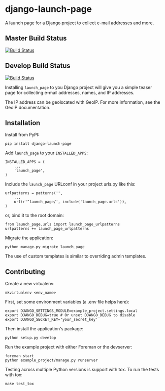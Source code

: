 django-launch-page
==================

A launch page for a Django project to collect e-mail addresses and more.

Master Build Status
-------------------

[![Build Status](https://travis-ci.org/RyanBalfanz/django-launch-page.png?branch=master)](https://travis-ci.org/RyanBalfanz/django-launch-page)

Develop Build Status
--------------------

[![Build Status](https://travis-ci.org/RyanBalfanz/django-launch-page.png?branch=develop)](https://travis-ci.org/RyanBalfanz/django-launch-page)


Installing `launch_page` to you Django project will give you a simple teaser page for collecting e-mail addresses, names, and IP addresses.

The IP address can be geolocated with GeoIP. For more information, see the GeoIP documentation.

Installation
------------

Install from PyPI:

	pip install django-launch-page

Add `launch_page` to your `INSTALLED_APPS`:

	INSTALLED_APPS = (
		...
		'launch_page',
	)

Include the `launch_page` URLconf in your project urls.py like this:

	urlpatterns = patterns('',
		...
		url(r'^launch_page/', include('launch_page.urls')),
	)

or, bind it to the root domain:

	from launch_page.urls import launch_page_urlpatterns
	urlpatterns += launch_page_urlpatterns

Migrate the application:

	python manage.py migrate launch_page

The use of custom templates is similar to overriding admin templates.

Contributing
------------

Create a new virtualenv:

	mkvirtualenv <env_name>

First, set some environment variables (a .env file helps here):

	export DJANGO_SETTINGS_MODULE=example_project.settings.local
	export DJANGO_DEBUG=true # Or unset DJANGO_DEBUG to disable
	export DJANGO_SECRET_KEY='your_secret_key'

Then install the application's package:

	python setup.py develop

Run the example project with either Foreman or the devserver:

	foreman start
	python example_project/manage.py runserver

Testing across multiple Python versions is support with tox. To run the tests with tox:

	make test_tox

[GeoIP]: https://docs.djangoproject.com/en/dev/ref/contrib/gis/geoip/
[tox]: http://tox.readthedocs.org/en/latest/
[Overriding admin templates]: https://docs.djangoproject.com/en/dev/ref/contrib/admin/#overriding-admin-templates
